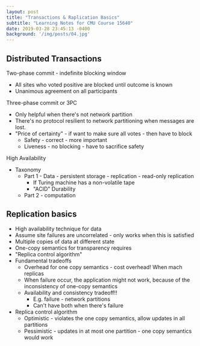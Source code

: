 ```yaml
---
layout: post
title: "Transactions & Raplication Basics"
subtitle: "Learning Notes for CMU Course 15640"
date: 2019-03-28 23:45:13 -0400
background: '/img/posts/04.jpg'
---
```


## Distributed Transactions

Two-phase commit  - indefinite blocking window
- All sites who voted positive are blocked until outcome is known
- Unanimous agreement on all participants

Three-phase commit or 3PC
- Only helpful when there's not network partition
- There's no protocol resilient to network partitioning when messages are lost.
- "Price of certainty" - if want to make sure all votes - then have to block
    - Safety - correct - more important
    - Liveness - no blocking - have to sacrifice safety

High Availability
- Taxonomy 
    - Part 1 - Data - persistent storage - replication - read-only replication
        - If Turing machine has a non-volatile tape
        - "ACID" Durability
    - Part 2 -  computation

## Replication basics 
- High availability technique for data
- Assume site failures are uncorrelated - only works when this is satisfied
- Multiple copies of data at different state
- One-copy semantics for transparency requires
- "Replica control algorithm"
- Fundamental tradeoffs
    - Overhead for one copy semantics - cost overhead! When mach replicas
    - When failure occur, the application might not work, because of the inconsistency of one-copy semantics
    - Availability and consistency tradeoff!!
        - E.g. failure - network partitions
        - Can't have both when there's failure
- Replica control algorithm
    - Optimistic - violates the one copy semantics, allow updates in all partitions
    - Pessimistic - updates in at most one partition - one copy semantics would work


